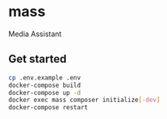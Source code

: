 # mass
Media Assistant

## Get started

```bash
cp .env.example .env
docker-compose build
docker-compose up -d
docker exec mass composer initialize[-dev]
docker-compose restart
```
